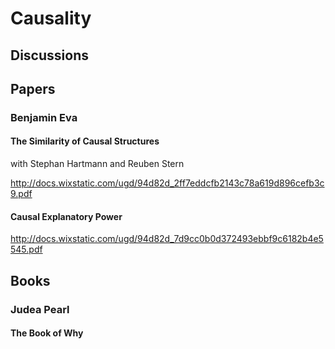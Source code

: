 # Causality


## Discussions

## Papers

### Benjamin Eva

#### The Similarity of Causal Structures 

with Stephan Hartmann and Reuben Stern

http://docs.wixstatic.com/ugd/94d82d_2ff7eddcfb2143c78a619d896cefb3c9.pdf


#### Causal Explanatory Power

http://docs.wixstatic.com/ugd/94d82d_7d9cc0b0d372493ebbf9c6182b4e5545.pdf

## Books

### Judea Pearl

#### The Book of Why

